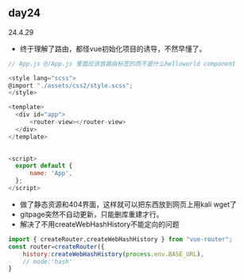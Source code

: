 ## day24
24.4.29
* 终于理解了路由，都怪vue初始化项目的诱导，不然早懂了。
```js
// App.js @/App.js 里面应该放路由标签的而不是什么helloworld component 

<style lang="scss">
@import "./assets/css2/style.scss";
</style>

<template>
  <div id="app">
      <router-view></router-view>
  </div>
</template>

  
<script>
  export default {
      name: 'App',
  };
</script>

```
* 做了静态资源和404界面，这样就可以把东西放到网页上用kali wget了
* gitpage突然不自动更新，只能删库重建才行。
* 解决了不用createWebHashHistory不能定向的问题
```js
import { createRouter,createWebHashHistory } from "vue-router";
const router=createRouter({
    history:createWebHashHistory(process.env.BASE_URL),
    // mode:'hash'
}
```